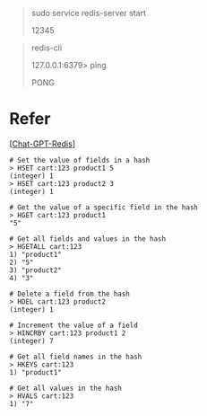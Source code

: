 
> sudo service redis-server start
> 
> 12345

> redis-cli 
>
> 127.0.0.1:6379> ping 
> 
> PONG

# Refer
[[Chat-GPT-Redis](https://chat.openai.com/share/53958acc-cc91-41d1-bacc-6d589d134752)] 

```shell
# Set the value of fields in a hash
> HSET cart:123 product1 5
(integer) 1
> HSET cart:123 product2 3
(integer) 1

# Get the value of a specific field in the hash
> HGET cart:123 product1
"5"

# Get all fields and values in the hash
> HGETALL cart:123
1) "product1"
2) "5"
3) "product2"
4) "3"

# Delete a field from the hash
> HDEL cart:123 product2
(integer) 1

# Increment the value of a field
> HINCRBY cart:123 product1 2
(integer) 7

# Get all field names in the hash
> HKEYS cart:123
1) "product1"

# Get all values in the hash
> HVALS cart:123
1) "7"
```